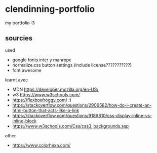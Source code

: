 # clendinning-portfolio
my portfolio :3

## sourcies
used
- google fonts inter y manrope
- normalize.css button settings (include license???????????)
- font awesome

learnt avec
- MDN https://developer.mozilla.org/en-US/
- w3 https://www.w3schools.com/
- https://flexboxfroggy.com/ :)
- https://stackoverflow.com/questions/2906582/how-do-i-create-an-html-button-that-acts-like-a-link
- https://stackoverflow.com/questions/9189810/css-display-inline-vs-inline-block
- https://www.w3schools.com/Css/css3_backgrounds.asp

other
- https://www.colorhexa.com/